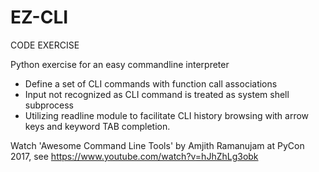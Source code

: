 # EZ-CLI
CODE EXERCISE

Python exercise for an easy commandline interpreter

* Define a set of CLI commands with function call associations
* Input not recognized as CLI command is treated as system shell subprocess
* Utilizing readline module to facilitate CLI history browsing with arrow keys and keyword TAB completion.

Watch 'Awesome Command Line Tools' by Amjith Ramanujam at PyCon 2017, see https://www.youtube.com/watch?v=hJhZhLg3obk
